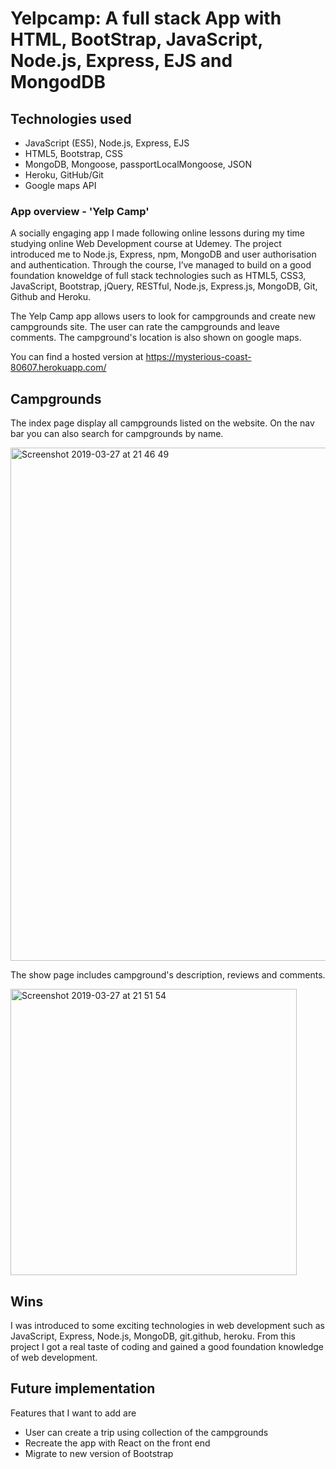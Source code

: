 # Yelpcamp: A full stack App with HTML, BootStrap, JavaScript, Node.js, Express, EJS and MongodDB

## Technologies used

* JavaScript (ES5), Node.js, Express, EJS
* HTML5, Bootstrap, CSS
* MongoDB, Mongoose, passportLocalMongoose, JSON
* Heroku, GitHub/Git
* Google maps API

### App overview - 'Yelp Camp'

A socially engaging app I made following online lessons during my time studying online Web Development course at Udemey. The project introduced me to Node.js, Express, npm, MongoDB and user authorisation and authentication. Through the course, I’ve managed to build on a good foundation knoweldge of full stack technologies such as HTML5, CSS3, JavaScript, Bootstrap, jQuery, RESTful, Node.js, Express.js, MongoDB, Git, Github and Heroku.

The Yelp Camp app allows users to look for campgrounds and create new campgrounds site. The user can rate the campgrounds and leave comments. The campground's location is also shown on google maps. 

You can find a hosted version at https://mysterious-coast-80607.herokuapp.com/ 

## Campgrounds

The index page display all campgrounds listed on the website. On the nav bar you can also search for campgrounds by name. 

<img width="821" alt="Screenshot 2019-03-27 at 21 46 49" src="https://user-images.githubusercontent.com/42609274/55114511-05170c80-50da-11e9-8d30-947d58b132d0.png">

The show page includes campground's description, reviews and comments. 

<img width="458" alt="Screenshot 2019-03-27 at 21 51 54" src="https://user-images.githubusercontent.com/42609274/55114700-8ff80700-50da-11e9-9bbb-c82055c09b64.png">


## Wins 

I was introduced to some exciting technologies in web development such as JavaScript, Express, Node.js, MongoDB, git.github, heroku. From this project I got a real taste of coding and gained a good foundation knowledge of web development. 


## Future implementation

Features that I want to add are

* User can create a trip using collection of the campgrounds
* Recreate the app with React on the front end 
* Migrate to new version of Bootstrap 
